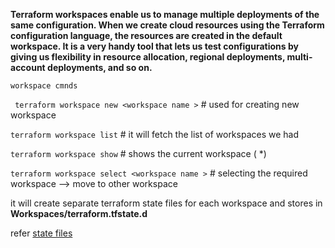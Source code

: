 **Terraform workspaces enable us to manage multiple deployments of the same configuration. When we create cloud resources using the Terraform configuration language, the resources are created in the default workspace. It is a very handy tool that lets us test configurations by giving us flexibility in resource allocation, regional deployments, multi-account deployments, and so on.**



``` workspace cmnds ```

` terraform workspace new <workspace name >`  # used for creating new workspace

` terraform workspace list `     # it will fetch the list of workspaces we had 

` terraform workspace show `    # shows the current workspace ( *)

` terraform workspace select <workspace name > `   # selecting the required workspace --> move to other workspace




it will create separate terraform state files for each workspace and stores in **Workspaces/terraform.tfstate.d** 

refer [state files ](terraform.tfstate.d)
